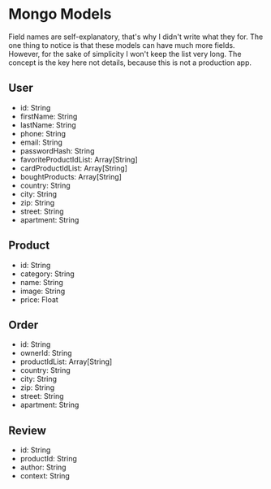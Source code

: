 # Mongo Models
Field names are self-explanatory, that's why I didn't write what they for.
The one thing to notice is that these models can have much more fields. However, for the sake of simplicity I won't keep the list very long. The concept is the key here not details, because this is not a production app.

## User
- id: String
- firstName: String
- lastName: String
- phone: String
- email: String
- passwordHash: String
- favoriteProductIdList: Array[String]
- cardProductIdList: Array[String]
- boughtProducts: Array[String]
- country: String
- city: String
- zip: String
- street: String
- apartment: String

## Product
- id: String
- category: String
- name: String
- image: String
- price: Float

## Order
- id: String
- ownerId: String
- productIdList: Array[String]
- country: String
- city: String
- zip: String
- street: String
- apartment: String

## Review
- id: String
- productId: String
- author: String
- context: String
